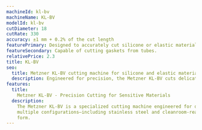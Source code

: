 ```yaml
---
machineId: kl-bv
machineName: KL-BV
modelId: kl-bv
cutDiameter: 18
cutRate: 330
accuracy: ±1 mm + 0.2% of the cut length
featurePrimary: Designed to accurately cut silicone or elastic material.
featureSecondary: Capable of cutting gaskets from tubes.
relativePrice: 2.3
title: KL-BV
seo:
  title: Metzner KL-BV cutting machine for silicone and elastic materials
  description: Engineered for precision, the Metzner KL-BV cuts delicate tubes with minimal deformation. Adjustable pressure, angled blade, and speed control ensure clean, accurate cuts every time.
features:
  title:
    Metzner KL-BV - Precision Cutting for Sensitive Materials
  description:
    The Metzner KL-BV is a specialized cutting machine engineered for delicate, pressure-sensitive, and elastic materials such as medical tubing, silicone hoses, flexible profiles, and gaskets. It features an ultra-thin, angled blade for clean, deformation-free cuts and offers adjustable feed speed and contact pressure for optimal control. Available in
    multiple configurations—including stainless steel and cleanroom-ready versions—the KL-BV supports both horizontal and vertical operation, making it ideal for materials that tend to stick. With cutting speeds of up to 400 cuts per minute and compatibility with punch, shear, and draw cutting tools, it delivers unmatched precision and versatility in compact
    form.
---
```

